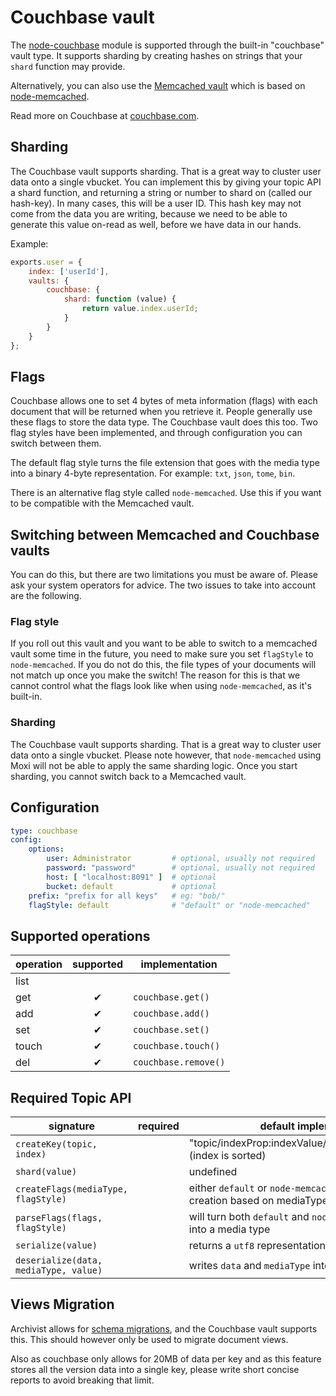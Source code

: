 # Couchbase vault

The [node-couchbase](https://npmjs.org/package/couchbase) module is supported through the built-in
"couchbase" vault type. It supports sharding by creating hashes on strings that your `shard`
function may provide.

Alternatively, you can also use the [Memcached vault](../memcached/Readme.md) which is based on
[node-memcached](https://npmjs.org/package/memcached).

Read more on Couchbase at [couchbase.com](http://www.couchbase.com/couchbase-server/overview).


## Sharding

The Couchbase vault supports sharding. That is a great way to cluster user data onto a single
vbucket. You can implement this by giving your topic API a shard function, and returning a string or
number to shard on (called our hash-key). In many cases, this will be a user ID. This hash key may
not come from the data you are writing, because we need to be able to generate this value on-read as
well, before we have data in our hands.

Example:

```js
exports.user = {
	index: ['userId'],
	vaults: {
		couchbase: {
			shard: function (value) {
				return value.index.userId;
			}
		}
	}
};
```

## Flags

Couchbase allows one to set 4 bytes of meta information (flags) with each document that will be
returned when you retrieve it. People generally use these flags to store the data type. The
Couchbase vault does this too. Two flag styles have been implemented, and through configuration you
can switch between them.

The default flag style turns the file extension that goes with the media type into a binary 4-byte
representation. For example: `txt`, `json`, `tome`, `bin`.

There is an alternative flag style called `node-memcached`. Use this if you want to be compatible
with the Memcached vault.


## Switching between Memcached and Couchbase vaults

You can do this, but there are two limitations you must be aware of. Please ask your system
operators for advice. The two issues to take into account are the following.

### Flag style

If you roll out this vault and you want to be able to switch to a memcached vault some time in the
future, you need to make sure you set `flagStyle` to `node-memcached`. If you do not do this, the
file types of your documents will not match up once you make the switch! The reason for this is that
we cannot control what the flags look like when using `node-memcached`, as it's built-in.

### Sharding

The Couchbase vault supports sharding. That is a great way to cluster user data onto a single
vbucket. Please note however, that `node-memcached` using Moxi will not be able to apply the same
sharding logic. Once you start sharding, you cannot switch back to a Memcached vault.


## Configuration

```yaml
type: couchbase
config:
    options:
        user: Administrator         # optional, usually not required
        password: "password"        # optional, usually not required
        host: [ "localhost:8091" ]  # optional
        bucket: default             # optional
    prefix: "prefix for all keys"   # eg: "bob/"
    flagStyle: default              # "default" or "node-memcached"
```


## Supported operations

operation | supported | implementation
----------|:---------:|---------------
list      |           |
get       | ✔         | `couchbase.get()`
add       | ✔         | `couchbase.add()`
set       | ✔         | `couchbase.set()`
touch     | ✔         | `couchbase.touch()`
del       | ✔         | `couchbase.remove()`


## Required Topic API

signature                             | required | default implementation
--------------------------------------|----------|-----------------------
`createKey(topic, index)`             |          | "topic/indexProp:indexValue/indexProp:indexValue/..." (index is sorted)
`shard(value)`                        |          | undefined
`createFlags(mediaType, flagStyle)`   |          | either `default` or `node-memcached` compatible style flag creation based on mediaType
`parseFlags(flags, flagStyle)`        |          | will turn both `default` and `node-memcached` style flags into a media type
`serialize(value)`                    |          | returns a `utf8` representation of `value.data`
`deserialize(data, mediaType, value)` |          | writes `data` and `mediaType` into `value`


## Views Migration

Archivist allows for [schema migrations](../../SchemaMigrations.md), and the Couchbase vault
supports this. This should however only be used to migrate document views.

Also as couchbase only allows for 20MB of data per key and as this feature stores all the version
data into a single key, please write short concise reports to avoid breaking that limit.